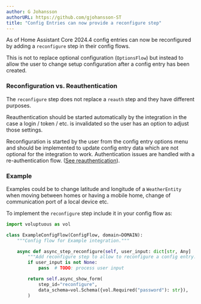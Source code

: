 ```yaml
---
author: G Johansson
authorURL: https://github.com/gjohansson-ST
title: "Config Entries can now provide a reconfigure step"
---
```


As of Home Assistant Core 2024.4 config entries can now be reconfigured by adding a `reconfigure` step in their config flows.

This is not to replace optional configuration (`OptionsFlow`) but instead to allow the user to change setup configuration after a config entry has been created.

### Reconfiguration vs. Reauthentication

The `reconfigure` step does not replace a `reauth` step and they have different purposes.

Reauthentication should be started automatically by the integration in the case a login / token / etc. is invalidated so the user has an option to adjust those settings.

Reconfiguration is started by the user from the config entry options menu and should be implemented to update config entry data which are not optional for the integration to work. Authentication issues are handled with a re-authentication flow. ([See reauthentication](/docs/config_entries_config_flow_handler#reauthentication)).

### Example

Examples could be to change latitude and longitude of a `WeatherEntity` when moving between homes or having a mobile home, change of communication port of a local device etc.

To implement the `reconfigure` step include it in your config flow as:

```python
import voluptuous as vol

class ExampleConfigFlow(ConfigFlow, domain=DOMAIN):
    """Config flow for Example integration."""

    async def async_step_reconfigure(self, user_input: dict[str, Any] | None = None):
        """Add reconfigure step to allow to reconfigure a config entry."""
        if user_input is not None:
            pass  # TODO: process user input

        return self.async_show_form(
            step_id="reconfigure",
            data_schema=vol.Schema({vol.Required("password"): str}),
        )
```
